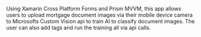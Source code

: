 Using Xamarin Cross Platform Forms and Prism MVVM, this app allows users to upload mortgage document images via their mobile device camera to Microsofts Custom Vision api to train AI to classify document images. The user can also add tags and run the training all via api calls.
